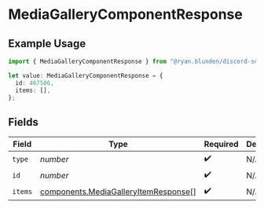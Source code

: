 # MediaGalleryComponentResponse

## Example Usage

```typescript
import { MediaGalleryComponentResponse } from "@ryan.blunden/discord-sdk/models/components";

let value: MediaGalleryComponentResponse = {
  id: 467586,
  items: [],
};
```

## Fields

| Field                                                                                        | Type                                                                                         | Required                                                                                     | Description                                                                                  |
| -------------------------------------------------------------------------------------------- | -------------------------------------------------------------------------------------------- | -------------------------------------------------------------------------------------------- | -------------------------------------------------------------------------------------------- |
| `type`                                                                                       | *number*                                                                                     | :heavy_check_mark:                                                                           | N/A                                                                                          |
| `id`                                                                                         | *number*                                                                                     | :heavy_check_mark:                                                                           | N/A                                                                                          |
| `items`                                                                                      | [components.MediaGalleryItemResponse](../../models/components/mediagalleryitemresponse.md)[] | :heavy_check_mark:                                                                           | N/A                                                                                          |